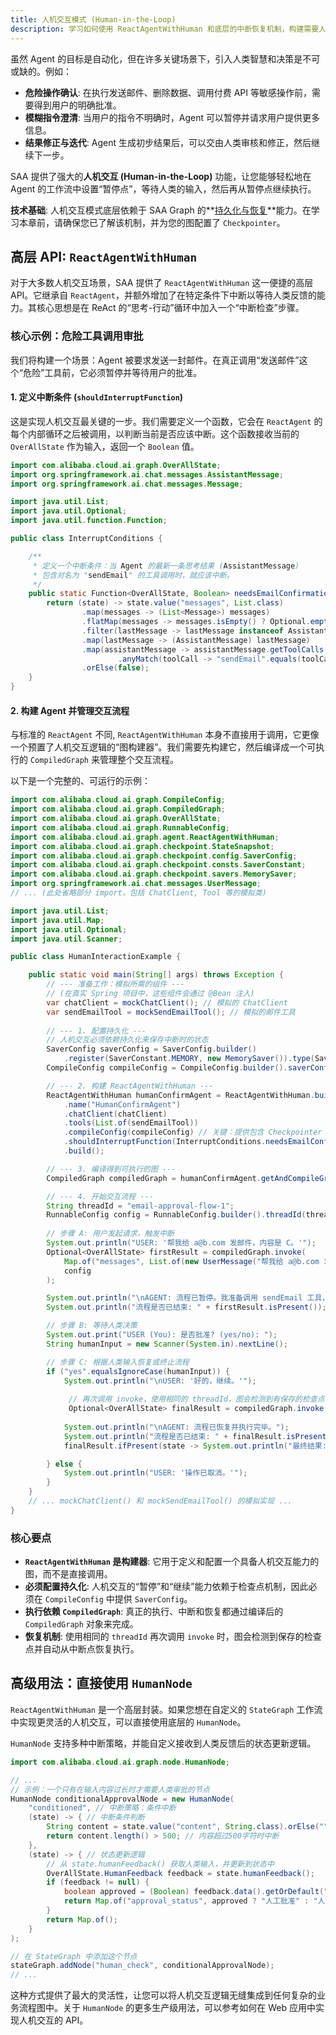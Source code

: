 ```yaml
---
title: 人机交互模式 (Human-in-the-Loop)
description: 学习如何使用 ReactAgentWithHuman 和底层的中断恢复机制，构建需要人类审批、反馈和协作的智能 Agent。
---
```


虽然 Agent 的目标是自动化，但在许多关键场景下，引入人类智慧和决策是不可或缺的。例如：
-   **危险操作确认**: 在执行发送邮件、删除数据、调用付费 API 等敏感操作前，需要得到用户的明确批准。
-   **模糊指令澄清**: 当用户的指令不明确时，Agent 可以暂停并请求用户提供更多信息。
-   **结果修正与迭代**: Agent 生成初步结果后，可以交由人类审核和修正，然后继续下一步。

SAA 提供了强大的**人机交互 (Human-in-the-Loop)** 功能，让您能够轻松地在 Agent 的工作流中设置“暂停点”，等待人类的输入，然后再从暂停点继续执行。

**技术基础**: 人机交互模式底层依赖于 SAA Graph 的**[持久化与恢复](../advanced/persistence)**能力。在学习本章前，请确保您已了解该机制，并为您的图配置了 `Checkpointer`。

## 高层 API: `ReactAgentWithHuman`

对于大多数人机交互场景，SAA 提供了 `ReactAgentWithHuman` 这一便捷的高层 API。它继承自 `ReactAgent`，并额外增加了在特定条件下中断以等待人类反馈的能力。其核心思想是在 ReAct 的“思考-行动”循环中加入一个“中断检查”步骤。

### 核心示例：危险工具调用审批

我们将构建一个场景：Agent 被要求发送一封邮件。在真正调用“发送邮件”这个“危险”工具前，它必须暂停并等待用户的批准。

#### 1. 定义中断条件 (`shouldInterruptFunction`)

这是实现人机交互最关键的一步。我们需要定义一个函数，它会在 `ReactAgent` 的每个内部循环之后被调用，以判断当前是否应该中断。这个函数接收当前的 `OverAllState` 作为输入，返回一个 `Boolean` 值。

```java
import com.alibaba.cloud.ai.graph.OverAllState;
import org.springframework.ai.chat.messages.AssistantMessage;
import org.springframework.ai.chat.messages.Message;

import java.util.List;
import java.util.Optional;
import java.util.function.Function;

public class InterruptConditions {

    /**
     * 定义一个中断条件：当 Agent 的最新一条思考结果 (AssistantMessage)
     * 包含对名为 "sendEmail" 的工具调用时，就应该中断。
     */
    public static Function<OverAllState, Boolean> needsEmailConfirmation() {
        return (state) -> state.value("messages", List.class)
                .map(messages -> (List<Message>) messages)
                .flatMap(messages -> messages.isEmpty() ? Optional.empty() : Optional.of(messages.get(messages.size() - 1)))
                .filter(lastMessage -> lastMessage instanceof AssistantMessage)
                .map(lastMessage -> (AssistantMessage) lastMessage)
                .map(assistantMessage -> assistantMessage.getToolCalls().stream()
                        .anyMatch(toolCall -> "sendEmail".equals(toolCall.getName())))
                .orElse(false);
    }
}
```

#### 2. 构建 Agent 并管理交互流程

与标准的 `ReactAgent` 不同, `ReactAgentWithHuman` 本身不直接用于调用，它更像一个预置了人机交互逻辑的“图构建器”。我们需要先构建它，然后编译成一个可执行的 `CompiledGraph` 来管理整个交互流程。

以下是一个完整的、可运行的示例：

```java
import com.alibaba.cloud.ai.graph.CompileConfig;
import com.alibaba.cloud.ai.graph.CompiledGraph;
import com.alibaba.cloud.ai.graph.OverAllState;
import com.alibaba.cloud.ai.graph.RunnableConfig;
import com.alibaba.cloud.ai.graph.agent.ReactAgentWithHuman;
import com.alibaba.cloud.ai.graph.checkpoint.StateSnapshot;
import com.alibaba.cloud.ai.graph.checkpoint.config.SaverConfig;
import com.alibaba.cloud.ai.graph.checkpoint.consts.SaverConstant;
import com.alibaba.cloud.ai.graph.checkpoint.savers.MemorySaver;
import org.springframework.ai.chat.messages.UserMessage;
// ... (此处省略部分 import，包括 ChatClient, Tool 等的模拟类)

import java.util.List;
import java.util.Map;
import java.util.Optional;
import java.util.Scanner;

public class HumanInteractionExample {

    public static void main(String[] args) throws Exception {
        // --- 准备工作：模拟所需的组件 ---
        // (在真实 Spring 项目中，这些组件会通过 @Bean 注入)
        var chatClient = mockChatClient(); // 模拟的 ChatClient
        var sendEmailTool = mockSendEmailTool(); // 模拟的邮件工具
        
        // --- 1. 配置持久化 ---
        // 人机交互必须依赖持久化来保存中断时的状态
        SaverConfig saverConfig = SaverConfig.builder()
            .register(SaverConstant.MEMORY, new MemorySaver()).type(SaverConstant.MEMORY).build();
        CompileConfig compileConfig = CompileConfig.builder().saverConfig(saverConfig).build();

        // --- 2. 构建 ReactAgentWithHuman ---
        ReactAgentWithHuman humanConfirmAgent = ReactAgentWithHuman.builder()
            .name("HumanConfirmAgent")
            .chatClient(chatClient)
            .tools(List.of(sendEmailTool))
            .compileConfig(compileConfig) // 关键：提供包含 Checkpointer 的编译配置
            .shouldInterruptFunction(InterruptConditions.needsEmailConfirmation()) // 关键：设置中断条件
            .build();

        // --- 3. 编译得到可执行的图 ---
        CompiledGraph compiledGraph = humanConfirmAgent.getAndCompileGraph();

        // --- 4. 开始交互流程 ---
        String threadId = "email-approval-flow-1";
        RunnableConfig config = RunnableConfig.builder().threadId(threadId).build();
        
        // 步骤 A: 用户发起请求，触发中断
        System.out.println("USER: '帮我给 a@b.com 发邮件，内容是 C。'");
        Optional<OverAllState> firstResult = compiledGraph.invoke(
            Map.of("messages", List.of(new UserMessage("帮我给 a@b.com 发邮件，内容是 C。"))),
            config
        );

        System.out.println("\nAGENT: 流程已暂停。我准备调用 sendEmail 工具，需要您的批准。");
        System.out.println("流程是否已结束: " + firstResult.isPresent()); // false, 因为中断了

        // 步骤 B: 等待人类决策
        System.out.print("USER (You): 是否批准? (yes/no): ");
        String humanInput = new Scanner(System.in).nextLine();

        // 步骤 C: 根据人类输入恢复或终止流程
        if ("yes".equalsIgnoreCase(humanInput)) {
            System.out.println("\nUSER: '好的，继续。'");
            
             // 再次调用 invoke，使用相同的 threadId，图会检测到有保存的检查点，自动从中断位置恢复
             Optional<OverAllState> finalResult = compiledGraph.invoke(Map.of(), config);
            
            System.out.println("\nAGENT: 流程已恢复并执行完毕。");
            System.out.println("流程是否已结束: " + finalResult.isPresent());
            finalResult.ifPresent(state -> System.out.println("最终结果: " + state.value("messages").orElse("")));

        } else {
            System.out.println("USER: '操作已取消。'");
        }
    }
    // ... mockChatClient() 和 mockSendEmailTool() 的模拟实现 ...
}
```

### 核心要点
-   **`ReactAgentWithHuman` 是构建器**: 它用于定义和配置一个具备人机交互能力的图，而不是直接调用。
-   **必须配置持久化**: 人机交互的“暂停”和“继续”能力依赖于检查点机制，因此必须在 `CompileConfig` 中提供 `SaverConfig`。
-   **执行依赖 `CompiledGraph`**: 真正的执行、中断和恢复都通过编译后的 `CompiledGraph` 对象来完成。
-   **恢复机制**: 使用相同的 `threadId` 再次调用 `invoke` 时，图会检测到保存的检查点并自动从中断点恢复执行。

## 高级用法：直接使用 `HumanNode`

`ReactAgentWithHuman` 是一个高层封装。如果您想在自定义的 `StateGraph` 工作流中实现更灵活的人机交互，可以直接使用底层的 `HumanNode`。

`HumanNode` 支持多种中断策略，并能自定义接收到人类反馈后的状态更新逻辑。

```java
import com.alibaba.cloud.ai.graph.node.HumanNode;

// ...
// 示例：一个只有在输入内容过长时才需要人类审批的节点
HumanNode conditionalApprovalNode = new HumanNode(
    "conditioned", // 中断策略：条件中断
    (state) -> { // 中断条件判断
        String content = state.value("content", String.class).orElse("");
        return content.length() > 500; // 内容超过500字符时中断
    },
    (state) -> { // 状态更新逻辑
        // 从 state.humanFeedback() 获取人类输入，并更新到状态中
        OverAllState.HumanFeedback feedback = state.humanFeedback();
        if (feedback != null) {
            boolean approved = (Boolean) feedback.data().getOrDefault("approved", false);
            return Map.of("approval_status", approved ? "人工批准" : "人工拒绝");
        }
        return Map.of();
    }
);

// 在 StateGraph 中添加这个节点
stateGraph.addNode("human_check", conditionalApprovalNode);
// ...
```
这种方式提供了最大的灵活性，让您可以将人机交互逻辑无缝集成到任何复杂的业务流程图中。关于 `HumanNode` 的更多生产级用法，可以参考如何在 Web 应用中实现人机交互的 API。
